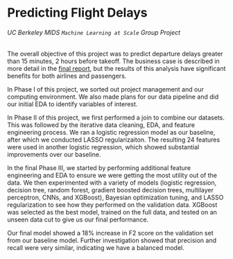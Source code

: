 # Predicting Flight Delays
###### <i>UC Berkeley MIDS `Machine Learning at Scale` Group Project</i>



The overall objective of this project was to predict departure delays greater than 15 minutes, 2 hours before takeoff. The business case is described in more detail in the [final report](https://github.com/heesukjang/PredictingFlightDelays/blob/main/Final_Report.pdf), but the results of this analysis have significant benefits for both airlines and passengers.

In Phase I of this project, we sorted out project management and our computing environment. We also made plans for our data pipeline and did our initial EDA to identify variables of interest.

In Phase II of this project, we first performed a join to combine our datasets. This was followed by the iterative data cleaning, EDA, and feature engineering process. We ran a logistic regression model as our baseline, after which we conducted LASSO regularizaiton. The resulting 24 features were used in another logistic regression, which showed substantial improvements over our baseline.

In the final Phase III, we started by performing additional feature engineering and EDA to ensure we were getting the most utility out of the data. We then experimented with a variety of models (logistic regression, decision tree, random forest, gradient boosted decision trees, multilayer perceptron, CNNs, and XGBoost), Bayesian optimization tuning, and LASSO regularization to see how they performed on the validation data. XGBoost was selected as the best model, trained on the full data, and tested on an unseen data cut to give us our final performance.

Our final model showed a 18% increase in F2 score on the validation set from our baseline model. Further investigation showed that precision and recall were very similar, indicating we have a balanced model. 
